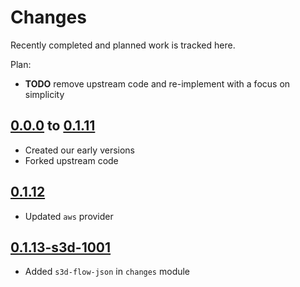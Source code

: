 # Changes
Recently completed and planned work is tracked here.

Plan:
- **TODO** remove upstream code and re-implement with a focus on simplicity

## [0.0.0](.) to [0.1.11](.)
- Created our early versions
- Forked upstream code

## [0.1.12](.)
- Updated `aws` provider

## [0.1.13-s3d-1001](.)
- Added `s3d-flow-json` in `changes` module
